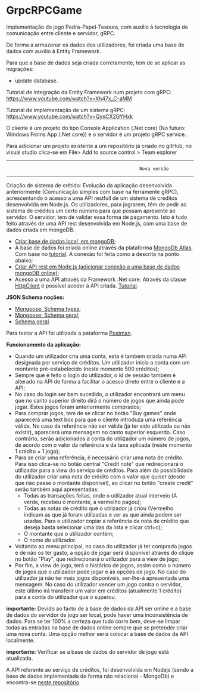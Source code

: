 # GrpcRPCGame
Implementação do jogo Pedra-Papel-Tesoura, com auxilio à tecnologia de comunicação entre cliente e servidor, gRPC.

De forma a armazenar os dados dos utilizadores, foi criada uma base de dados com auxilio à Entity Framework.

Para que a base de dados seja criada corretamente, tem de se aplicar as migrações:
- update database.

Tutorial de integração da Entity Framework num projeto com gRPC: https://www.youtube.com/watch?v=Xh47x_C-aMM

Tutorial de implementação de um sistema gRPC: https://www.youtube.com/watch?v=QyxCX2GYHxk

O cliente é um projeto do tipo Console Application (.Net core) (No futuro: Windows Froms App (.Net core)) e o servidor é um projeto gRPC service.

Para adicionar um projeto existente a um repositório já criado no gitHub, no visual studio clica-se em File> Add to source control > Team explorer

*********************************************************************************************************
                                                      Nova versão
*********************************************************************************************************

Criação de sistema de crétido: Evolução da aplicação desenvolvida anteriormente (Comunicação simples com base na ferramente gRPC), acrescentando o acesso a uma API restfull de um sistema de créditos desenvolvida em Node.js. Os utilizadores, para jograrem, têm de pedir ao sistema de créditos um certo número para que possam apresente ao servidor. O servidor, tem de validar essa forma de pagamento. Isto é tudo feito através de uma API rest desenvolvida em Node.js, com uma base de dados criada em mongoDB.

- [Criar base de dados local, em mongoDB;](https://www.youtube.com/watch?v=wM7NJtQ0F6U)
- A base de dados foi criada online através da plataforma [MongoDb Atlas](https://account.mongodb.com/account/login?signedOut=true). Com base no [tutorial](https://www.youtube.com/watch?v=KKyag6t98g8). A conexão foi feita como a descrita na ponto abaixo;
- [Criar API rest em Node.js (adicionar conexão a uma base de dados mongoDB online)](https://www.youtube.com/watch?v=vjf774RKrLc);
- Acesso a uma API através da Framework .Net core. Através da classe [HttpClient](https://docs.microsoft.com/en-us/dotnet/api/system.net.http.httpclient?view=netcore-3.1) é possível aceder à API criada. [Tutorial](https://www.yogihosting.com/aspnet-core-consume-api/).


**JSON Schema noções:**
- [Mongoose: Schema types](https://mongoosejs.com/docs/4.x/docs/schematypes.html);
- [Mongoose: Schema geral](https://mongoosejs.com/docs/guide.html);
- [Schema geral](https://json-schema.org/understanding-json-schema/).


Para testar a API foi utilizada a pataforma [Postman](https://www.postman.com/).


**Funcionamento da aplicação:**
- Quando um utilizador cria uma conta, esta é também criada numa API designada por serviço de créditos. Um utilizador inicia a conta com um montante pré-estabelecido (neste momento 500 créditos);
- Sempre que é feito o login do utilizador, o id de sessão também é alterado na API de forma a facilitar o acesso direto entre o cliente e a API;
- No caso do login ser bem sucedido, o utilizador encontrará um menu que no canto superior direito dirá o número de jogos que ainda pode jogar. Estes jogos foram anteriormente comprados;
- Para comprar jogos, tem de se clicar no botão "Buy games" onde aparecerá uma text box para que o cliente introduza uma referência válida. No caso da referência não ser válida (já ter sido utilizada ou não existir), aparecerá uma mensagem no canto superior esquerdo. Caso contrário, serão adicionados à conta do utilizador um número de jogos, de acordo com o valor da referência e da taxa aplicada (neste momento 1 crédito = 1 jogo);
- Para se criar uma referência, é necessário criar uma nota de crédito. Para isso clica-se no botão central "Credit note" que redirecionará o utilizador para a view do serviço de créditos. Para além da possibilidade do utilizador criar uma nota de crédito com o valor que quiser (desde que não passe o montante disponível), ao clicar no botão "create credit" serão também aqui apresentadas:
  - Todas as transações feitas, onde o utilizador atual interveio (A verde, recebeu o montante, a vermelho pagou);
  - Todas as notas de crédito que o utilizador já criou (Vermelho indicam as que já foram utilizadas e ver as que ainda podem ser usadas. Para o utilizador copiar a referência da nota de crédito que deseja basta selecionar uma das da lista e clicar ctrl+c);
  - O montante que o utilizador contém;
  - O nome do utilizador.
- Voltando ao menu principal, no caso do utilizador já ter comprado jogos e de não os ter gasto, a opção de jogar será disponível através do clique no botão "Play", que redirecionará o utilizador para a view de jogo;
- Por fim, a view de jogo, terá o histórico de jogos, assim como o número de jogos que o utilizador pode jogar e as opções de jogo. No caso do utilizador já não ter mais jogos disponíveis, ser-lhe-á apresentada uma mensagem. No caso do utilizador vencer um jogo contra o servidor, este último irá transferir um valor em créditos (atualmente 1 crédito) para a conta do utilizador que o superou.


**importante:** Devido ao facto de a base de dados da API ser online e a base de dados do servidor de jogo ser local, pode haver uma inconsistência de dados. Para se ter 100% a certeza que tudo corre bem, deve-se limpar todas as entradas na base de dados online sempre que se pretender criar uma nova conta. Uma opção melhor seria colocar a base de dados da API localmente.

**importante:** Verificar se a base de dados do servidor de jogo está atualizada.

A API referente ao serviço de créditos, foi desenvolvida em Nodejs (sendo a base de dados implementada de forma não relacional - MongoDb) e encontra-se [neste repositório](https://github.com/DanielGuedes147/Sistemas-Distribuidos-API).
